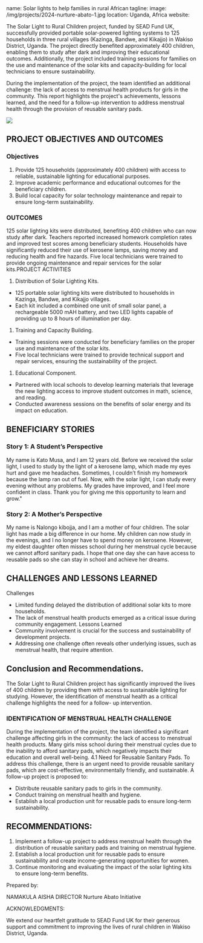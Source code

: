 <section src='project2.html'>
name: Solar lights to help families in rural African
tagline: 
image: /img/projects/2024-nurture-abato-1.jpg
location: Uganda, Africa
website: 

The Solar Light to Rural Children project, funded by SEAD Fund UK, successfully
provided portable solar-powered lighting systems to 125 households in three rural
villages (Kazinga, Bandwe, and Kikajjo) in Wakiso District, Uganda. The project directly
benefited approximately 400 children, enabling them to study after dark and improving
their educational outcomes. Additionally, the project included training sessions for
families on the use and maintenance of the solar kits and capacity-building for local
technicians to ensure sustainability.

During the implementation of the project, the team identified an additional challenge: the
lack of access to menstrual health products for girls in the community. This report
highlights the project's achievements, lessons learned, and the need for a follow-up
intervention to address menstrual health through the provision of reusable sanitary
pads.

<img src="/img/projects/2024-nurture-abato-2.jpg" />

## PROJECT OBJECTIVES AND OUTCOMES

### Objectives
1. Provide 125 households (approximately 400 children) with access to reliable,
sustainable lighting for educational purposes.
2. Improve academic performance and educational outcomes for the beneficiary
children.
3. Build local capacity for solar technology maintenance and repair to ensure long-term
sustainability.

### OUTCOMES

125 solar lighting kits were distributed, benefiting 400 children who can now
study after dark.
Teachers reported increased homework completion rates and improved test
scores among beneficiary students.
Households have significantly reduced their use of kerosene lamps, saving
money and reducing health and fire hazards.
Five local technicians were trained to provide ongoing maintenance and repair
services for the solar kits.PROJECT ACTIVITIES
1. Distribution of Solar Lighting Kits.
- 125 portable solar lighting kits were distributed to households in Kazinga, Bandwe,
and Kikajjo villages.
- Each kit included a combined one unit of small solar panel, a rechargeable 5000 mAH
battery, and two LED lights capable of providing up to 8 hours of illumination per day.
1. Training and Capacity Building.
- Training sessions were conducted for beneficiary families on the proper use and
maintenance of the solar kits.
- Five local technicians were trained to provide technical support and repair services,
ensuring the sustainability of the project.
1. Educational Component.
- Partnered with local schools to develop learning materials that leverage the new
lighting access to improve student outcomes in math, science, and reading.
- Conducted awareness sessions on the benefits of solar energy and its impact on
education.

## BENEFICIARY STORIES

### Story 1: A Student’s Perspective

My name is Kato Musa, and I am 12 years old. Before we received the solar light, I used
to study by the light of a kerosene lamp, which made my eyes hurt and gave me
headaches. Sometimes, I couldn’t finish my homework because the lamp ran out of fuel.
Now, with the solar light, I can study every evening without any problems. My grades
have improved, and I feel more confident in class. Thank you for giving me this
opportunity to learn and grow."

### Story 2: A Mother’s Perspective

My name is Nalongo kibojja, and I am a mother of four children. The solar light has
made a big difference in our home. My children can now study in the evenings, and I no longer have to spend money on kerosene. However, my eldest daughter often misses
school during her menstrual cycle because we cannot afford sanitary pads. I hope that
one day she can have access to reusable pads so she can stay in school and achieve
her dreams.

## CHALLENGES AND LESSONS LEARNED

Challenges

- Limited funding delayed the distribution of additional solar kits to more households.
- The lack of menstrual health products emerged as a critical issue during community
engagement.
Lessons Learned
- Community involvement is crucial for the success and sustainability of development
projects.
- Addressing one challenge often reveals other underlying issues, such as menstrual
health, that require attention.

## Conclusion and Recommendations.

The Solar Light to Rural Children project has significantly improved the lives of 400
children by providing them with access to sustainable lighting for studying. However, the
identification of menstrual health as a critical challenge highlights the need for a follow-
up intervention.

### IDENTIFICATION OF MENSTRUAL HEALTH CHALLENGE

During the implementation of the project, the team identified a significant challenge
affecting girls in the community: the lack of access to menstrual health products. Many
girls miss school during their menstrual cycles due to the inability to afford sanitary
pads, which negatively impacts their education and overall well-being.
4.1 Need for Reusable Sanitary Pads.
To address this challenge, there is an urgent need to provide reusable sanitary pads,
which are cost-effective, environmentally friendly, and sustainable. A follow-up project is
proposed to:

- Distribute reusable sanitary pads to girls in the community.
- Conduct training on menstrual health and hygiene.
- Establish a local production unit for reusable pads to ensure long-term sustainability.

## RECOMMENDATIONS:

1. Implement a follow-up project to address menstrual health through the distribution of
reusable sanitary pads and training on menstrual hygiene.
2. Establish a local production unit for reusable pads to ensure sustainability and create
income-generating opportunities for women.
3. Continue monitoring and evaluating the impact of the solar lighting kits to ensure
long-term benefits.

Prepared by:

NAMAKULA AISHA
DIRECTOR Nurture Abato Initiative

ACKNOWLEDGMENTS:

We extend our heartfelt gratitude to SEAD Fund UK for their generous support and
commitment to improving the lives of rural children in Wakiso District, Uganda.

</section>


